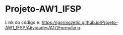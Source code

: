 # Projeto-AW1_IFSP
Link do código é: https://igormozetic.github.io/Projeto-AW1_IFSP/Atividades/A17/Formulario
